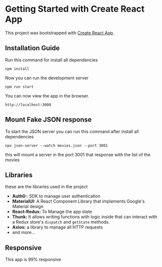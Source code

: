 # Getting Started with Create React App

This project was bootstrapped with [Create React App](https://github.com/facebook/create-react-app).

## Installation Guide

Run this command for install all dependencies

`npm install`

Now you can run the development server

`npm run start`

You can now view the app in the browser.

`http://localhost:3000`

## Mount Fake JSON response

To start the JSON server you can run this command after install all dependencies

`npx json-server --watch movies.json --port 3001`

this will mount a server in the port 3001 that response with the list of the movies

## Libraries

these are the libraries used in the project

 - **Auth0:**: SDK to manage user authentication
 - **MaterialUI:** A React Component Library that implements Google's Material design
 - **React-Redux:** To Manage the app state
 - **Thunk:** It allows writing functions with logic inside that can interact with a Redux store's `dispatch` and `getState` methods.
 - **Axios:** a library to manage all HTTP requests
 - and more...

## Responsive

This app is 99% responsive